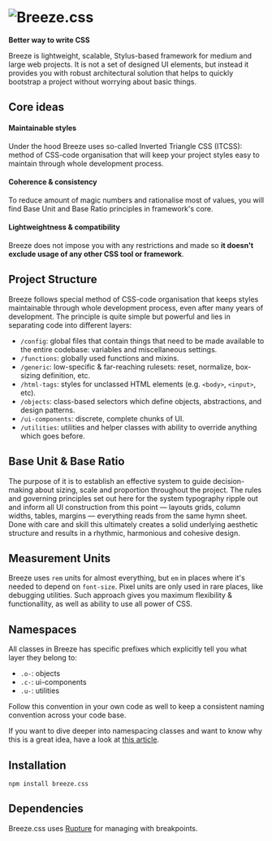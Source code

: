 # ![Breeze.css](https://habrastorage.org/files/ede/685/cf4/ede685cf4074400a8523cb34c94809d2.png)

**Better way to write CSS**

Breeze is lightweight, scalable, Stylus-based framework for medium and large web projects. It is not a set of designed UI elements, but instead it provides you with robust architectural solution that helps to quickly bootstrap a project without worrying about basic things.

## Core ideas

#### Maintainable styles

Under the hood Breeze uses so-called Inverted Triangle CSS (ITCSS): method of CSS-code organisation that will keep your project styles easy to maintain through whole development process.

#### Coherence & consistency

To reduce amount of magic numbers and rationalise most of values, you will find Base Unit and Base Ratio principles in framework's core.

#### Lightweightness & compatibility

Breeze does not impose you with any restrictions and made so **it doesn't exclude usage of any other CSS tool or framework**.

## Project Structure

Breeze follows special method of CSS-code organisation that keeps styles maintainable through whole development process, even after many years of development. The principle is quite simple but powerful and lies in separating code into different layers:

  - `/config`: global files that contain things that need to be made available to the entire codebase: variables and miscellaneous settings.
  - `/functions`: globally used functions and mixins.
  - `/generic`: low-specific & far-reaching rulesets: reset, normalize, box-sizing definition, etc.
  - `/html-tags`: styles for unclassed HTML elements (e.g. `<body>`, `<input>`, etc).
  - `/objects`: class-based selectors which define objects, abstractions, and design patterns.
  - `/ui-components`: discrete, complete chunks of UI.
  - `/utilities`: utilities and helper classes with ability to override anything which goes before.

## Base Unit & Base Ratio

The purpose of it is to establish an effective system to guide decision-making about sizing, scale and proportion throughout the project. The rules and governing principles set out here for the system typography ripple out and inform all UI construction from this point — layouts grids, column widths, tables, margins — everything reads from the same hymn sheet. Done with care and skill this ultimately creates a solid underlying aesthetic structure and results in a rhythmic, harmonious and cohesive design.  

## Measurement Units

Breeze uses `rem` units for almost everything, but `em` in places where it's needed to depend on `font-size`. Pixel units are only used in rare places, like debugging utilities. Such approach gives you maximum flexibility & functionallity, as well as ability to use all power of CSS.

## Namespaces

All classes in Breeze has specific prefixes which explicitly tell you what layer they belong to:

  - `.o-`: objects
  - `.c-`: ui-components
  - `.u-`: utilities

Follow this convention in your own code as well to keep a consistent naming convention across your code base. 

If you want to dive deeper into namespacing classes and want to know why this is a great idea, have a look at [this article](http://csswizardry.com/2015/03/more-transparent-ui-code-with-namespaces/).

## Installation

`npm install breeze.css`

## Dependencies

Breeze.css uses [Rupture](https://github.com/jescalan/rupture) for managing with breakpoints.
